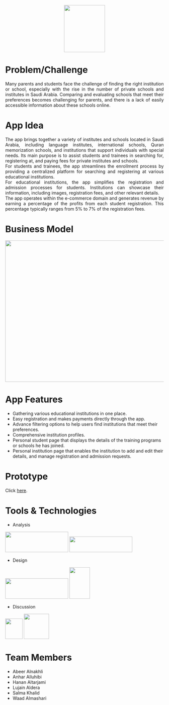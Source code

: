 <p align="center"><img src="https://user-images.githubusercontent.com/85819577/191264787-dcaa4d25-6cf2-483e-a2b1-d00d07de3b68.png" width="130" height="150"/></p>

# Problem/Challenge
<p align="justify">
Many parents and students face the challenge of finding the right institution or school, especially with the rise in the number of private schools and institutes in Saudi Arabia. Comparing and evaluating schools that meet their preferences becomes challenging for parents, and there is a lack of easily accessible information about these schools online.
</p>

# App Idea
<p align="justify">
The app brings together a variety of institutes and schools located in Saudi Arabia, including language institutes, international schools, Quran memorization schools, and institutions that support individuals with special needs. Its main purpose is to assist students and trainees in searching for, registering at, and paying fees for private institutes and schools.
</br>
For students and trainees, the app streamlines the enrollment process by providing a centralized platform for searching and registering at various educational institutions.
</br>
For educational institutions, the app simplifies the registration and admission processes for students. Institutions can showcase their information, including images, registration fees, and other relevant details.
</br>
The app operates within the e-commerce domain and generates revenue by earning a percentage of the profits from each student registration. This percentage typically ranges from 5% to 7% of the registration fees.
</p>

# Business Model
<p align="center"><img src="https://user-images.githubusercontent.com/85819577/191285296-d17f97fa-74e6-4613-bcaf-82c7998f5c34.png" width="800" height="450"/></p>

# App Features
- Gathering various educational institutions in one place.
- Easy registration and makes payments directly through the app.
- Advance filtering options to help users find institutions that meet their preferences.
- Comprehensive institution profiles.
- Personal student page that displays the details of the training programs or schools he has joined.
- Personal institution page that enables the institution to add and edit their details, and manage registration and admission requests.


# Prototype
Click [here](https://www.figma.com/proto/iKTfgu41QPLF9cuTwiWGTj/%D8%AA%D8%B7%D8%A8%D9%8A%D9%82-%D8%B9%D9%84%D9%85%D9%87%D9%85?type=design&node-id=836-2328&scaling=scale-down&page-id=0%3A1&starting-point-node-id=836%3A2328&show-proto-sidebar=1).

# Tools & Technologies

- Analysis
<img src="https://user-images.githubusercontent.com/85819577/191288712-1000e508-a83e-4153-a5bd-33595bed4c16.jpg" width="200" height="65"/>
<img src="https://user-images.githubusercontent.com/85819577/191288719-6e9b1c30-1ac7-4c93-b240-d73ebabe08f8.png" width="200" height="50"/>

- Design
<img src="https://user-images.githubusercontent.com/85819577/191289314-2e65e890-4fbd-43e7-9279-484530b5c9d0.png" width="200" height="65"/>
<img src="https://user-images.githubusercontent.com/85819577/191289321-41765aee-be2e-45a8-9bf4-48c1d4e278d1.png" width="65" height="100"/>

- Discussion
<img src="https://user-images.githubusercontent.com/85819577/191289764-1a29eb33-d5bc-41fd-a35f-a7917ad97226.png" width="55" height="65"/>
<img src="https://user-images.githubusercontent.com/85819577/191289789-4d0580f6-6cdd-4d6c-bf23-6923579767d5.png" width="80" height="80"/>


# Team Members
- Abeer Alnakhli
- Anhar Alluhibi
- Hanan Altarjami
- Lujain Aldera
- Salma Khalid
- Waad Almashari
